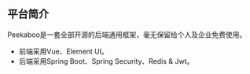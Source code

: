 ## 平台简介

Peekaboo是一套全部开源的后端通用框架，毫无保留给个人及企业免费使用。

* 前端采用Vue、Element UI。
* 后端采用Spring Boot、Spring Security、Redis & Jwt。